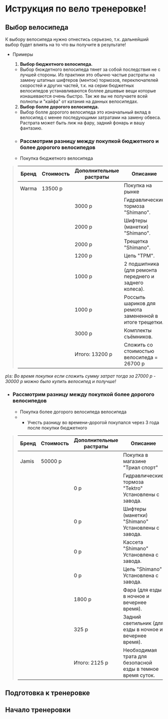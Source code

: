 # Иструкция по вело тренеровке!

## Выбор велосипеда

К выбору велосипеда нужно отнестись серьезно, т.к. дальнейший выбор будет влиять на то что вы получите в результате!
 - Примеры
    1. **Выбор бюджетного велосипеда.**
     - Выбор бюждетного велосипеда тянет за собой последствия не с лучшей стороны. 
     Из практики это обычно частые растраты на замену штатных шифтеров (менток) тормозов, переключателей скоростей и других частей,  т.к. на серии бюджетных велосипедов устанавливаются боллее дешевые вещи которые изнашеваются очень быстро. Так же вы не получаете всей полноты и "кайфа" от катания на данных велосипедах.

    2. __Выбор болле дорогого велосипеда.__
    - Выбор болле дорогого велосипеда это изначальный вклад в велосипед с менее последующими затратами на замену обвеса. Растрата может быть лиж на фару, задний фонарь и вашу фантазию.
    - ### Рассмотрим разницу между покупкой бюджетного и более дорогого велосипедов
    - Покупка бюджетного велосипеда

> |Бренд|Стоимость|Дополнительные растраты|Описание|
> |-------------|----------|---------|---------|
> |Warma|13500 р|      | Покупка на рынке      |
> |     |       |3000 р|Гидравлические тормоза "Shimano".|
> |     |       |2000 р|Шифтеры (манетки) "Shimano".|
> |     |       |2000 р|Трещетка "Shimano".|
> |     |       |1200 р|Цепь "TPM".|
> |     |       |1000 р|2 подшипника (для ремонта переднего и заднего колеса).|
> |     |       |1000 р|Россыпь шариков для ремота замененной в итоге трещетки.|
> |     |       |3000 р|Комплекты съёмников.|
> |     |       |Итого: 13200 р|Сложить со стоимостью велосипеда = 26700 р|
_p\s: Во время покупки если сложить сумму затрат тогда за 27000 р - 30000 р можно было купить велосипед и получше!_

- ### Рассмотрим разницу между покупкой более дорогого велосипедов
    - Покупка более догорого велосипеда велосипеда
    - * Учесть разницу во времени-дорогой покупался через 3 года после покупки бюджетного 

> |Бренд|Стоимость|Дополнительные растраты|Описание|
> |-------------|----------|---------|---------|
> |Jamis|50000 р|      | Покупка в магазине "Триал спорт"|
> |     |       |0 р   |Гидравлические тормоза "Tektro" Установлены с завода.|
> |     |       |0 р   |Шифтеры (манетки) "Shimano" Установлены с завода.|
> |     |       |0 р   |Кассета  "Shimano" Установлена с завода.|
> |     |       |0 р   |Цепь "Shimano" Установлена с завода.|
> |     |       |1800 р|Фара (для езды в ночное и вечернее время).|
> |     |       |325 р |Задний светильник (для езды в ночное и вечернее время).|
> |     |       |Итого: 2125 р|Необходимая трата для безопасной езды в темное время суток.|

## Подготовка к тренеровке

## Начало тренеровки
